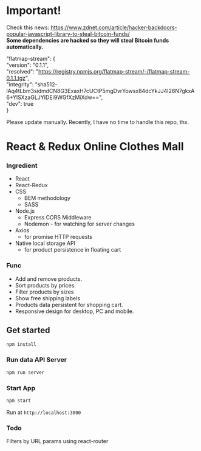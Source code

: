 # Important!
Check this news: https://www.zdnet.com/article/hacker-backdoors-popular-javascript-library-to-steal-bitcoin-funds/  
**Some dependencies are hacked so they will steal Bitcoin funds automatically.**  

"flatmap-stream": {   
  "version": "0.1.1",   
  "resolved": "https://registry.npmjs.org/flatmap-stream/-/flatmap-stream-0.1.1.tgz",   
  "integrity": "sha512-lAq4tLbm3sidmdCN8G3ExaxH7cUCtP5mgDvrYowsx84dcYkJJ4I28N7gkxA6+YlSXzaGLJYIDEi9WGfXzMiXdw==",   
  "dev": true   
}   

Please update manually. Recently, I have no time to handle this repo, thx.  

# React & Redux Online Clothes Mall

### Ingredient
- React
- React-Redux
- CSS
  * BEM methodology
  * SASS
- Node.js
  * Express CORS Middleware
  * Nodemon - for watching for server changes
- Axios
  * for promise HTTP requests
- Native local storage API
  * for product persistence in floating cart

### Func
- Add and remove products.
- Sort products by prices.
- Filter products by sizes
- Show free shipping labels
- Products data persistent for shopping cart.
- Responsive design for desktop, PC and mobile.

## Get started
``` bash
npm install
```
### Run data API Server
``` bash
npm run server
```
### Start App
``` bash
npm start
```
Run at `http://localhost:3000`

### Todo
Filters by URL params using react-router
